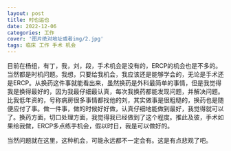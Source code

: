 ```yaml
---
layout: post
title: 时也运也
date: 2022-12-06
categories: 工作
cover: '图片绝对地址或者img/2.jpg'
tags: 临床 工作 手术 机会
---
```


目前在杨组，有丁，我，刘，段，手术机会是没有的，ERCP的机会也是不多的。当然都是时机问题。我想，只要给我机会，我应该还是能够学会的，无论是手术还是ERCP。从换药这件事就能看出来，虽然换药是外科最简单的事情，但是我觉得我是换得最好的，因为我最仔细最认真，每次我换药都能发现问题，并解决问题。比我低年资的，号称病房很多事情都找他的刘，其实做事是很粗糙的，换药也是随便应付了事。做一件事，做的时候好好做，认真仔细地能做到最好，我觉得就可以了。换药方面，切口处理方面，我觉得我已经做到了这个程度。推此及彼，手术如果给我做，ERCP多点练手机会，假以时日，我是可以做好的。

当然问题就在这里，这种机会，可能永远都不一定会有。这是有点悲观了吧。
